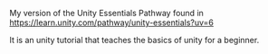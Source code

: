 My version of the Unity Essentials Pathway found in https://learn.unity.com/pathway/unity-essentials?uv=6

It is an unity tutorial that teaches the basics of unity for a beginner.
